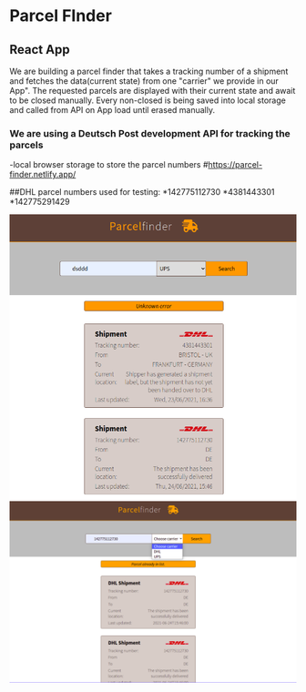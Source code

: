 # Parcel FInder
## React App
>> 
We are building a parcel finder that takes a tracking number of a shipment and fetches the data(current state) from one "carrier" we provide in our App".
The requested parcels are displayed with their current state and await to be closed manually. 
Every non-closed is being saved into local storage and called from API on App load until erased manually.

### We are using a Deutsch Post development API for tracking the parcels
-local browser storage to store the parcel numbers 
#https://parcel-finder.netlify.app/

##DHL parcel numbers used for testing:
*142775112730
*4381443301
*142775291429

![](parcelf.png)
![](parcelfinder.png)
